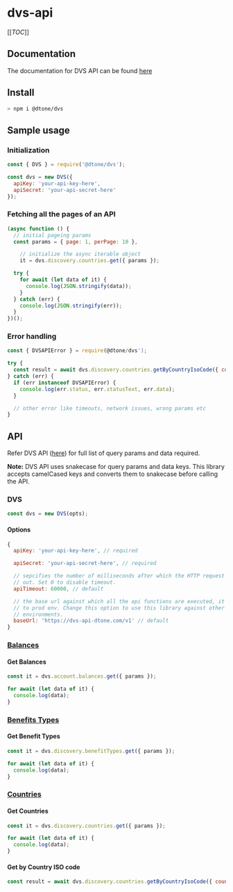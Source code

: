 # dvs-api

[[_TOC_]]

## Documentation
The documentation for DVS API can be found [here][apidocs]

## Install
```bash
> npm i @dtone/dvs
```

## Sample usage

### Initialization
```javascript
const { DVS } = require('@dtone/dvs');

const dvs = new DVS({
  apiKey: 'your-api-key-here',
  apiSecret: 'your-api-secret-here'
});
```

### Fetching all the pages of an API
```javascript
(async function () {
  // initial pageing params
  const params = { page: 1, perPage: 10 },

    // initialize the async iterable object
    it = dvs.discovery.countries.get({ params });

  try {
    for await (let data of it) {
      console.log(JSON.stringify(data));
    }
  } catch (err) {
    console.log(JSON.stringify(err));
  }
})();
```

### Error handling
```javascript
const { DVSAPIError } = require(@dtone/dvs');

try {
  const result = await dvs.discovery.countries.getByCountryIsoCode({ countryIsoCode: 'SGP' });
} catch (err) {
  if (err instanceof DVSAPIError) {
    console.log(err.status, err.statusText, err.data);
  }

  // other error like timeouts, network issues, wrong params etc
}
```

## API
Refer DVS API ([here][apidocs]) for full list of query params and data required.

**Note:** DVS API uses snakecase for query params and data keys. This library
accepts camelCased keys and converts them to snakecase before calling the API.

### DVS
```javascript
const dvs = new DVS(opts);
```

#### Options
```javascript
{
  apiKey: 'your-api-key-here', // required

  apiSecret: 'your-api-secret-here', // required

  // sepcifies the number of milliseconds after which the HTTP request times
  // out. Set 0 to disable timeout.
  apiTimeout: 60000, // default

  // the base url against which all the api functions are executed, it defaults
  // to prod env. Change this option to use this library against other
  // environments.
  baseUrl: 'https://dvs-api-dtone.com/v1' // default
}
```

### [Balances][apidocsbalances]

#### Get Balances
```javascript
const it = dvs.account.balances.get({ params });

for await (let data of it) {
  console.log(data);
}
```

### [Benefits Types][apidocsbenefits]

#### Get Benefit Types
```javascript
const it = dvs.discovery.benefitTypes.get({ params });

for await (let data of it) {
  console.log(data);
}
```

### [Countries][apidocscountries]

#### Get Countries
```javascript
const it = dvs.discovery.countries.get({ params });

for await (let data of it) {
  console.log(data);
}
```

#### Get by Country ISO code
```javascript
const result = await dvs.discovery.countries.getByCountryIsoCode({ countryIsoCode: 'SGP' });
```

[apidocs]: https://dvs-api-doc.dtone.com
[apidocsbalances]: https://dvs-api-doc.dtone.com/#tag/Balances
[apidocsbenefits]: https://dvs-api-doc.dtone.com/#tag/Benefits
[apidocscountries]: https://dvs-api-doc.dtone.com/#tag/Countries
